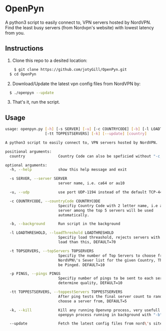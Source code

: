 # OpenPyn 
A python3 script to easily connect to, VPN servers hosted by NordVPN. Find the least busy servers (from Nordvpn's website) with lowest latency from you.

## Instructions
1. Clone this repo to a desited location:
``` bash
	$ git clone https://github.com/jotyGill/OpenPyn.git
  $ cd OpenPyn
```
2. Download/Update the latest vpn config files from NordVPN by:
``` bash
  $ ./openpyn --update
```
3. That's it, run the script.

## Usage
``` bash
usage: openpyn.py [-h] [-s SERVER] [-u] [-c COUNTRYCODE] [-b] [-l LOADTHRESHOLD] [-t TOPSERVERS] [-p PINGS]
                  [-tt TOPPESTSERVERS] [-k] [--update] [country]

A python3 script to easily connect to, VPN servers hosted by NordVPN.

positional arguments:
  country               Country Code can also be speficied without "-c," i.em"./openpyn.py au"

optional arguments:
  -h, --help            show this help message and exit

  -s SERVER, --server SERVER
                        server name, i.e. ca64 or au10

  -u, --udp             use port UDP-1194 instead of the default TCP-443

  -c COUNTRYCODE, --countryCode COUNTRYCODE
                        Specifiy Country Code with 2 letter name, i.e au, A
                        server among the top 5 servers will be used
                        automatically.

  -b, --background      Run script in the background

  -l LOADTHRESHOLD, --loadThreshold LOADTHRESHOLD
                        Specifiy load threashold, rejects servers with more
                        load than this, DEFAULT=70

  -t TOPSERVERS, --topServers TOPSERVERS
                        Specifiy the number of Top Servers to choose from the
                        NordVPN\'s Sever list for the given Country, These will
                        be Pinged. DEFAULT=10

  -p PINGS, --pings PINGS
                        Specifiy number of pings to be sent to each server to
                        determine quality, DEFAULT=10

  -tt TOPPESTSERVERS, --toppestServers TOPPESTSERVERS
                        After ping tests the final server count to randomly
                        choose a server from, DEFAULT=5

  -k, --kill            Kill any running Openvnp process, very usefull to kill
                        openpyn process running in background with "-b" switch

  --update              Fetch the latest config files from nord\'s site
  ```

